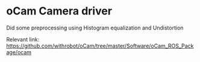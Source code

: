 
# oCam Camera driver
Did some preprocessing using Histogram equalization and Undistortion

Relevant link: https://github.com/withrobot/oCam/tree/master/Software/oCam_ROS_Package/ocam

